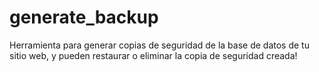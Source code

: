 # generate_backup
Herramienta para generar copias de seguridad de la base de datos de tu sitio web, y pueden restaurar o eliminar la copia de seguridad creada!
